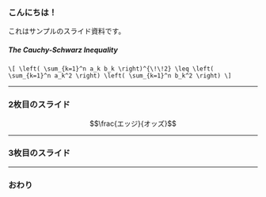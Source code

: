 ### こんにちは！


これはサンプルのスライド資料です。
##### The Cauchy-Schwarz Inequality

`\[
\left( \sum_{k=1}^n a_k b_k \right)^{\!\!2} \leq
 \left( \sum_{k=1}^n a_k^2 \right) \left( \sum_{k=1}^n b_k^2 \right)
\]`

---


### 2枚目のスライド

```math
\frac{エッジ}{オッズ}
```

---


### 3枚目のスライド


---


### おわり

